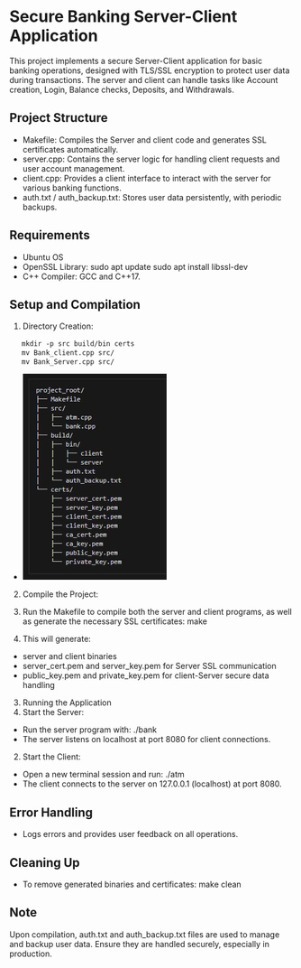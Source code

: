 # Secure Banking Server-Client Application

This project implements a secure Server-Client application for basic banking operations, designed with TLS/SSL encryption to protect user data during transactions. The server and client can handle tasks like Account creation, Login, Balance checks, Deposits, and Withdrawals.

## Project Structure

-	Makefile: Compiles the Server and client code and generates SSL certificates automatically.
-	server.cpp: Contains the server logic for handling client requests and user account management.
-	client.cpp: Provides a client interface to interact with the server for various banking functions.
-	auth.txt / auth_backup.txt: Stores user data persistently, with periodic backups.
  
## Requirements

-	Ubuntu OS
-	OpenSSL Library: sudo apt update sudo apt install libssl-dev
-	C++ Compiler: GCC and C++17.
  
## Setup and Compilation

1. Directory Creation:
```
   mkdir -p src build/bin certs
   mv Bank_client.cpp src/
   mv Bank_Server.cpp src/
```
-   ![Project Structure](<Structure.jpg>)

2.	Compile the Project:
1.	Run the Makefile to compile both the server and client programs, as well as generate the necessary SSL certificates: make
   
2.	This will generate:
-	server and client binaries
-	server_cert.pem and server_key.pem for Server SSL communication
-	public_key.pem and private_key.pem for client-Server secure data handling

3. Running the Application
1.	Start the Server:
-	Run the server program with: ./bank
-	The server listens on localhost at port 8080 for client connections.

2.	Start the Client:
-	Open a new terminal session and run: ./atm
-	The client connects to the server on 127.0.0.1 (localhost) at port 8080.

## Error Handling
-	Logs errors and provides user feedback on all operations.
  
## Cleaning Up
- To remove generated binaries and certificates: make clean
  
## Note
Upon compilation, auth.txt and auth_backup.txt files are used to manage and backup user data. Ensure they are handled securely, especially in production.
